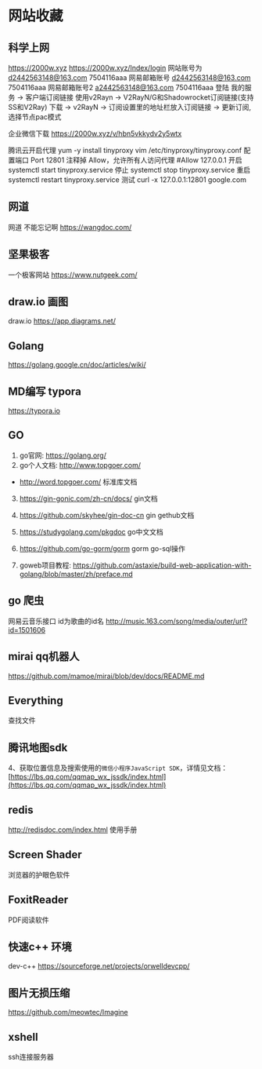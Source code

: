 # 网站收藏
 ##  科学上网
   https://2000w.xyz
   https://2000w.xyz/Index/login
   网站账号为 d2442563148@163.com  7504116aaa 
   网易邮箱账号 d2442563148@163.com  7504116aaa
   网易邮箱账号2 a2442563148@163.com  7504116aaa
   登陆 我的服务 → 客户端订阅链接 使用v2Rayn → V2RayN/G和Shadowrocket订阅链接(支持SS和V2Ray)
   下载 → v2RayN → 订阅设置里的地址栏放入订阅链接 → 更新订阅,选择节点pac模式



   企业微信下载
   https://2000w.xyz/v/hbn5vkkydv2y5wtx


   腾讯云开启代理
   yum -y install tinyproxy
   vim /etc/tinyproxy/tinyproxy.conf
   配置端口 Port 12801
   注释掉 Allow，允许所有人访问代理 #Allow 127.0.0.1
   开启 systemctl start tinyproxy.service
   停止 systemctl stop tinyproxy.service
   重启 systemctl restart tinyproxy.service
   测试 curl -x 127.0.0.1:12801 google.com

## 网道   
   网道 不能忘记啊
   https://wangdoc.com/

## 坚果极客   
   一个极客网站
   https://www.nutgeek.com/
   
## draw.io  画图
   draw.io
   https://app.diagrams.net/
   
## Golang   
   https://golang.google.cn/doc/articles/wiki/
   

## MD编写 typora
https://typora.io

 ##  GO
 1. go官网: https://golang.org/
 2. go个人文档: http://www.topgoer.com/
  - http://word.topgoer.com/ 标准库文档
 3. https://gin-gonic.com/zh-cn/docs/ gin文档
 4. https://github.com/skyhee/gin-doc-cn gin gethub文档
 5. https://studygolang.com/pkgdoc go中文文档
 5. https://github.com/go-gorm/gorm  gorm go-sql操作
  
 6. goweb项目教程: https://github.com/astaxie/build-web-application-with-golang/blob/master/zh/preface.md

## go 爬虫
网易云音乐接口 id为歌曲的id名
http://music.163.com/song/media/outer/url?id=1501606

## mirai  qq机器人
https://github.com/mamoe/mirai/blob/dev/docs/README.md

##  Everything
   查找文件

## 腾讯地图sdk
 4、获取位置信息及搜索使用的`微信小程序JavaScript SDK`，详情见文档：[https://lbs.qq.com/qqmap_wx_jssdk/index.html](https://lbs.qq.com/qqmap_wx_jssdk/index.html)

## redis
http://redisdoc.com/index.html  使用手册

## Screen Shader
浏览器的护眼色软件
## FoxitReader
PDF阅读软件


## 快速c++ 环境
dev-c++
https://sourceforge.net/projects/orwelldevcpp/

## 图片无损压缩
https://github.com/meowtec/Imagine

    
## xshell
ssh连接服务器

